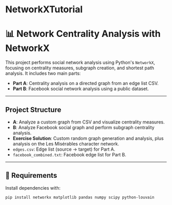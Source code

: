 # NetworkXTutorial
# 📊 Network Centrality Analysis with NetworkX

This project performs social network analysis using Python's `NetworkX`, focusing on centrality measures, subgraph creation, and shortest path analysis. It includes two main parts:

- **Part A**: Centrality analysis on a directed graph from an edge list CSV.
- **Part B**: Facebook social network analysis using a public dataset.

---

## Project Structure

- **A**: Analyze a custom graph from CSV and visualize centrality measures.
- **B**: Analyze Facebook social graph and perform subgraph centrality analysis.
- **Exercise Solution**: Custom random graph generation and analysis, plus analysis on the Les Misérables character network.
- `edges.csv`: Edge list (source → target) for Part A.
- `facebook_combined.txt`: Facebook edge list for Part B.

---

## 🧰 Requirements

Install dependencies with:

```bash
pip install networkx matplotlib pandas numpy scipy python-louvain
